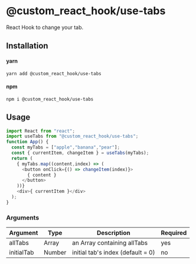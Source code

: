 # @custom_react_hook/use-tabs

React Hook to change your tab.

## Installation

#### yarn

`yarn add @custom_react_hook/use-tabs`

#### npm

`npm i @custom_react_hook/use-tabs`

## Usage

```js
import React from "react";
import useTabs from "@custom_react_hook/use-tabs";
function App() {
  const myTabs = ["apple","banana","pear"];
  const { currentItem, changeItem } = useTabs(myTabs);
  return (
    { myTabs.map((content,index) => (
      <button onClick={() => changeItem(index)}>
        { content }
      </button>
    ))}
    <div>{ currentItem }</div>
  );
}
```

### Arguments

| Argument | Type   | Description                                | Required |
| -------- | ------ | ------------------------------------------ | -------- |
| allTabs    | Array | an Array containing allTabs | yes      |
| initialTab | Number | initial tab's index (default = 0)                      | no      |